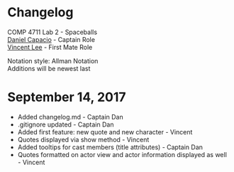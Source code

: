 # Changelog 

COMP 4711 Lab 2 - Spaceballs  
[Daniel Capacio](https://github.com/danielcapacio) - Captain Role  
[Vincent Lee](https://github.com/vincent-h-lee) - First Mate Role  

Notation style: Allman Notation  
Additions will be newest last  

# September 14, 2017  

* Added changelog.md - Captain Dan
* .gitignore updated - Captain Dan
* Added first feature: new quote and new character - Vincent
* Quotes displayed via show method - Vincent
* Added tooltips for cast members (title attributes) - Captain Dan
* Quotes formatted on actor view and actor information displayed as well - Vincent

